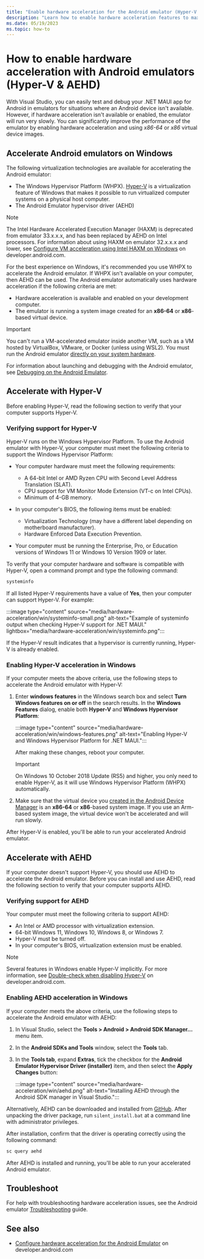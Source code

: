 ```yaml
---
title: "Enable hardware acceleration for the Android emulator (Hyper-V & AEHD)"
description: "Learn how to enable hardware acceleration features to maximize Android emulator performance for a .NET MAUI app."
ms.date: 05/19/2023
ms.topic: how-to
---
```


# How to enable hardware acceleration with Android emulators (Hyper-V & AEHD)

With Visual Studio, you can easily test and debug your .NET MAUI app for Android in emulators for situations where an Android device isn't available. However, if hardware acceleration isn't available or enabled, the emulator will run very slowly. You can significantly improve the performance of the emulator by enabling hardware acceleration and using *x86-64* or *x86* virtual device images.

## Accelerate Android emulators on Windows

The following virtualization technologies are available for accelerating the Android emulator:

- The Windows Hypervisor Platform (WHPX). [Hyper-V](/virtualization/hyper-v-on-windows/) is a virtualization feature of Windows that makes it possible to run virtualized computer systems on a physical host computer.
- The Android Emulator hypervisor driver (AEHD)

> [!NOTE]
> The Intel Hardware Accelerated Execution Manager (HAXM) is deprecated from emulator 33.x.x.x, and has been replaced by AEHD on Intel processors. For information about using HAXM on emulator 32.x.x.x and lower, see [Configure VM acceleration using Intel HAXM on Windows](https://developer.android.com/studio/run/emulator-acceleration#vm-windows-haxm-intel) on developer.android.com.

For the best experience on Windows, it's recommended you use WHPX to accelerate the Android emulator. If WHPX isn't available on your computer, then AEHD can be used. The Android emulator automatically uses hardware acceleration if the following criteria are met:

- Hardware acceleration is available and enabled on your development computer.
- The emulator is running a system image created for an **x86-64** or **x86**-based virtual device.

> [!IMPORTANT]
> You can't run a VM-accelerated emulator inside another VM, such as a VM hosted by VirtualBox, VMware, or Docker (unless using WSL2). You must run the Android emulator [directly on your system hardware](https://developer.android.com/studio/run/emulator-acceleration.html#extensions).

For information about launching and debugging with the Android emulator, see [Debugging on the Android Emulator](debug-on-emulator.md).

## Accelerate with Hyper-V

Before enabling Hyper-V, read the following section to verify that your computer supports Hyper-V.

### Verifying support for Hyper-V

Hyper-V runs on the Windows Hypervisor Platform. To use the Android emulator with Hyper-V, your computer must meet the following criteria to support the Windows Hypervisor Platform:

- Your computer hardware must meet the following requirements:

  - A 64-bit Intel or AMD Ryzen CPU with Second Level Address Translation (SLAT).
  - CPU support for VM Monitor Mode Extension (VT-c on Intel CPUs).
  - Minimum of 4-GB memory.

- In your computer's BIOS, the following items must be enabled:

  - Virtualization Technology (may have a different label depending on motherboard manufacturer).
  - Hardware Enforced Data Execution Prevention.

- Your computer must be running the Enterprise, Pro, or Education versions of Windows 11 or Windows 10 Version 1909 or later.

To verify that your computer hardware and software is compatible with Hyper-V, open a command prompt and type the following command:

```cmd
systeminfo
```

If all listed Hyper-V requirements have a value of **Yes**, then your computer can support Hyper-V. For example:

:::image type="content" source="media/hardware-acceleration/win/systeminfo-small.png" alt-text="Example of systeminfo output when checking Hyper-V support for .NET MAUI." lightbox="media/hardware-acceleration/win/systeminfo.png":::

If the Hyper-V result indicates that a hypervisor is currently running, Hyper-V is already enabled.

### Enabling Hyper-V acceleration in Windows

If your computer meets the above criteria, use the following steps to accelerate the Android emulator with Hyper-V:

1. Enter **windows features** in the Windows search box and select **Turn Windows features on or off** in the search results. In the **Windows Features** dialog, enable both **Hyper-V** and **Windows Hypervisor Platform**:

    :::image type="content" source="media/hardware-acceleration/win/windows-features.png" alt-text="Enabling Hyper-V and Windows Hypervisor Platform for .NET MAUI.":::

    After making these changes, reboot your computer.

    > [!IMPORTANT]
    > On Windows 10 October 2018 Update (RS5) and higher, you only need to enable Hyper-V, as it will use Windows Hypervisor Platform (WHPX) automatically.

1. Make sure that the virtual device you [created in the Android Device Manager](device-manager.md) is an **x86-64** or **x86**-based system image. If you use an Arm-based system image, the virtual device won't be accelerated and will run slowly.

After Hyper-V is enabled, you'll be able to run your accelerated Android emulator.

## Accelerate with AEHD

If your computer doesn't support Hyper-V, you should use AEHD to accelerate the Android emulator. Before you can install and use AEHD, read the following section to verify that your computer supports AEHD.

### Verifying support for AEHD

Your computer must meet the following criteria to support AEHD:

- An Intel or AMD processor with virtualization extension.
- 64-bit Windows 11, Windows 10, Windows 8, or Windows 7.
- Hyper-V must be turned off.
- In your computer's BIOS, virtualization extension must be enabled.

> [!NOTE]
> Several features in Windows enable Hyper-V implicitly. For more information, see [Double-check when disabling Hyper-V](https://developer.android.com/studio/run/emulator-acceleration#disable-hyper-v) on developer.android.com.

### Enabling AEHD acceleration in Windows

If your computer meets the above criteria, use the following steps to accelerate the Android emulator with AEHD:

1. In Visual Studio, select the **Tools > Android > Android SDK Manager...** menu item.
1. In the **Android SDKs and Tools** window, select the **Tools** tab.
1. In the **Tools tab**, expand **Extras**, tick the checkbox for the **Android Emulator Hypervisor Driver (installer)** item, and then select the **Apply Changes** button:

    :::image type="content" source="media/hardware-acceleration/win/aehd.png" alt-text="Installing AEHD through the Android SDK manager in Visual Studio.":::

Alternatively, AEHD can be downloaded and installed from [GitHub](https://github.com/google/android-emulator-hypervisor-driver/releases). After unpacking the driver package, run `silent_install.bat` at a command line with administrator privileges.

After installation, confirm that the driver is operating correctly using the following command:

```cmd
sc query aehd
```

After AEHD is installed and running, you'll be able to run your accelerated Android emulator.

## Troubleshoot

For help with troubleshooting hardware acceleration issues, see the Android emulator [Troubleshooting](troubleshooting.md#hardware-acceleration-issues) guide.

<!--

TODO: The Mac stuff hasn't been rewritten/touched.

::: zone-end
::: zone pivot="macos"

## Accelerating Android emulators on macOS

The following virtualization technologies are available for accelerating the Android emulator:

1. **Apple's Hypervisor Framework**. [Hypervisor](https://developer.apple.com/documentation/hypervisor) is a feature of macOS 10.10 and later that makes it possible to run virtual machines on a Mac.

2. **Intel's Hardware Accelerated Execution Manager (HAXM)**. [HAXM](https://software.intel.com/articles/intel-hardware-accelerated-execution-manager-intel-haxm) is a virtualization engine for computers running Intel CPUs.

It is recommended that you use the Hypervisor Framework to accelerate the Android emulator. If the Hypervisor Framework isn't available on your Mac, then HAXM can be used. The Android emulator will automatically make use of hardware acceleration if the following criteria are met:

- Hardware acceleration is available and enabled on the development computer.

- The emulator is running a system image created for an **x86**-based virtual device.

> [!IMPORTANT]
>
> You can't run a VM-accelerated emulator inside another VM, such as a VM hosted by VirtualBox, VMware, or Docker. You must run the Android emulator [directly on your system hardware](https://developer.android.com/studio/run/emulator-acceleration.html#extensions).

For information about launching and debugging with the Android emulator, see [Debugging on the Android Emulator](~/android/deploy-test/debugging/debug-on-emulator.md).

## Accelerating with the Hypervisor Framework

To use the Android emulator with the Hypervisor Framework, your Mac must meet the following criteria:

- Your Mac must be running macOS 10.10 or later.

- Your Mac's CPU must be able to support the Hypervisor Framework.

If your Mac meets these criteria, the Android emulator will automatically use the Hypervisor Framework for acceleration. If you aren't sure if Hypervisor Framework is supported on your Mac, see the [Troubleshooting guide](troubleshooting.md?tabs=vsmac#hypervisor-issues) for ways to verify that your Mac supports Hypervisor.

If the Hypervisor Framework isn't supported by your Mac, you can use HAXM to accelerate the Android emulator (described next).

## Accelerating with HAXM

If your Mac doesn't support the Hypervisor framework (or you're using a version of macOS earlier than 10.10), you can use **Intel's Hardware Accelerated Execution Manager** ([HAXM](https://software.intel.com/articles/intel-hardware-accelerated-execution-manager-intel-haxm)) to speed up the Android emulator.

Before using the Android emulator with HAXM for the first time, it's a good idea to verify that HAXM is installed and available for the Android emulator to use.

### Verifying HAXM support

You can check to see if HAXM is already installed by using the following steps:

01. Open a Terminal and enter the following command:

    ```bash
    ~/Library/Developer/Xamarin/android-sdk-macosx/tools/emulator -accel-check
    ```

    This command assumes that the Android SDK is installed at the default location of **~/Library/Developer/Xamarin/android-sdk-macosx**; if not, modify the above path for the location of the Android SDK on your Mac.

01. If HAXM is installed, the above command will return a message similar to the following result:

    > HAXM version 7.2.0 (3) is installed and usable.

    If HAXM is *not* installed, a message similar to the following output is returned:

    > HAXM is not installed on this machine (/dev/HAX is missing).

If HAXM isn't installed, use the steps in the next section to install HAXM.

### Installing HAXM

HAXM installation packages for macOS are available from the [Intel Hardware Accelerated Execution Manager](https://software.intel.com/android/articles/intel-hardware-accelerated-execution-manager) page. Use the following steps to download and install HAXM:

01. From the Intel website, download the latest [HAXM virtualization engine](https://software.intel.com/android/articles/intel-hardware-accelerated-execution-manager/) installer for macOS.

01. Run the HAXM installer. Accept the default values in the installer dialogs.

## Troubleshooting

For help with troubleshooting hardware acceleration issues, see the Android emulator [Troubleshooting](troubleshooting.md?tabs=vsmac#accel-issues-mac) guide.

::: zone-end
-->

## See also

- [Configure hardware acceleration for the Android Emulator](https://developer.android.com/studio/run/emulator-acceleration) on developer.android.com
